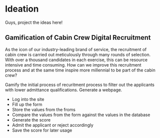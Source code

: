 # Ideation

Guys, project the ideas here!

## Gamification of Cabin Crew Digital Recruitment

As the icon of our industry-leading brand of service, the recruitment of cabin crew is carried out meticulously through many rounds of selection. With over a thousand candidates in each exercise, this can be resource intensive and time consuming. How can we improve this recruitment process and at the same time inspire more millennial to be part of the cabin crew?

Gamify the initial process of recuritment process to filter out the applicants with lower admittance qualifications.
Generate a webpage.


- Log into the site
- Fill up the form
- Store the values from the froms
- Compare the values from the form against the values in the database
- Generate the score
- Admit the applicant or reject accordingly
- Save the score for later usage
